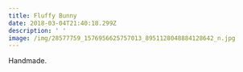 ```yaml
---
title: Fluffy Bunny
date: 2018-03-04T21:40:18.299Z
description: ' '
image: /img/28577759_1576956625757013_8951128048884128642_n.jpg
---
```

Handmade.
